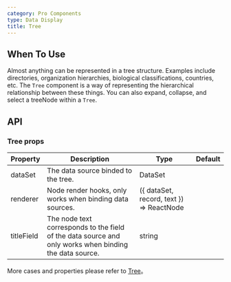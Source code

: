 ```yaml
---
category: Pro Components
type: Data Display
title: Tree
---
```


## When To Use

Almost anything can be represented in a tree structure. Examples include directories, organization hierarchies, biological classifications, countries, etc. The `Tree` component is a way of representing the hierarchical relationship between these things. You can also  expand, collapse, and select a treeNode within a `Tree`.

## API

### Tree props

| Property | Description | Type | Default |
| -------- | ----------- | ---- | ------- |
| dataSet | The data source binded to the tree. | DataSet |  |
| renderer | Node render hooks, only works when binding data sources. | ({ dataSet, record, text }) => ReactNode |  |
| titleField | The node text corresponds to the field of the data source and only works when binding the data source. | string |  |

More cases and properties please refer to [Tree](/components/tree/)。
